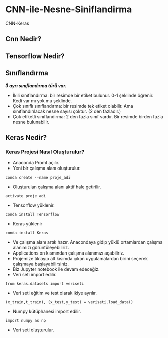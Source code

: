 # CNN-ile-Nesne-Siniflandirma
CNN-Keras
## Cnn Nedir?
## Tensorflow Nedir?
## Sınıflandırma
***3 ayrı sınıflandırma türü var.***
* İkili sınıflandırma: bir resimde bir etiket bulunur. 0-1 şeklinde öğrenir. Kedi var mı yok mu şeklinde.
* Çok sınıflı sınıflandırma: bir resimde tek etiket olabilir. Ama sınıflandırılacak nesne sayısı çoktur. (2 den fazladır.)
* Çok etiketli sınıflandırma: 2 den fazla sınıf vardır. Bir resimde birden fazla nesne bulunabilir.

## Keras Nedir?
### Keras Projesi Nasıl Oluşturulur?
* Anaconda Promt açılır.
* Yeni bir çalışma alanı oluşturulur.
```
conda create --name proje_adi
```

* Oluşturulan çalışma alanı aktif hale getirilir.
```
activate proje_adi
```

* Tensorflow yüklenir.
```
conda install Tensorflow
```

* Keras yüklenir
```
conda install Keras
```

* Ve çalışma alanı artık hazır. Anacondaya gidip yüklü ortamlardan çalışma alanımızı görüntüleyebiliriz.
* Applications on kısmından çalışma alanımızı açabiliriz.
* Projemize tıklayıp alt kısımda çıkan uygulamalardan birini seçerek çalışmaya başlayabilirsiniz.
* Biz Jupyter notebook ile devam edeceğiz.
* Veri seti import edilir.
```
from keras.datasets import veriseti
```

* Veri seti eğitim ve test olarak ikiye ayrılır.
```
(x_train,t_train), (x_test,y_test) = veriseti.load_data()
```

* Numpy kütüphanesi import edilir.
```
import numpy as np
```

* Veri seti oluşturulur.






##
